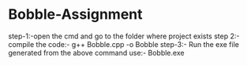 # Bobble-Assignment
step-1:-open the cmd and go to the folder where project exists
step 2:-compile the code:-
  g++ Bobble.cpp -o Bobble
step-3:- 
 Run the exe file generated from the above command use:-
 Bobble.exe
